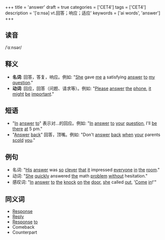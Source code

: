 +++
title = 'answer'
draft = true
categories = ['CET4']
tags = ['CET4']
description = '[ˈɑːnsə] vt.回答；响应；适应'
keywords = ['ai words', 'answer']
+++

## 读音
/ˈɑːnsər/

## 释义
- **名词**: 回答，答复，响应。例如: "[She](/post/she/) gave [me](/post/me/) [a](/post/a/) satisfying [answer](/post/answer/) [to](/post/to/) [my](/post/my/) [question](/post/question/)."
- **动词**: 回应，回答（问题、请求等）。例如: "[Please](/post/please/) [answer](/post/answer/) [the](/post/the/) [phone](/post/phone/), [it](/post/it/) [might](/post/might/) [be](/post/be/) [important](/post/important/)."

## 短语
- "[In](/post/in/) [answer](/post/answer/) [to](/post/to/)" 表示对…的回应。例如: "[In](/post/in/) [answer](/post/answer/) [to](/post/to/) [your](/post/your/) [question](/post/question/), I'll [be](/post/be/) [there](/post/there/) [at](/post/at/) 5 pm."
- "[Answer](/post/answer/) [back](/post/back/)" 回答，顶嘴。例如: "Don't [answer](/post/answer/) [back](/post/back/) [when](/post/when/) [your](/post/your/) parents [scold](/post/scold/) [you](/post/you/)."

## 例句
- 名词: "[His](/post/his/) [answer](/post/answer/) was [so](/post/so/) [clever](/post/clever/) [that](/post/that/) [it](/post/it/) impressed [everyone](/post/everyone/) [in](/post/in/) [the](/post/the/) [room](/post/room/)."
- 动词: "[She](/post/she/) [quickly](/post/quickly/) answered [the](/post/the/) math [problem](/post/problem/) [without](/post/without/) hesitation."
- 感叹词: "[In](/post/in/) [answer](/post/answer/) [to](/post/to/) [the](/post/the/) [knock](/post/knock/) [on](/post/on/) [the](/post/the/) [door](/post/door/), [she](/post/she/) called [out](/post/out/), '[Come](/post/come/) [in](/post/in/)!'"

## 同义词
- [Response](/post/response/)
- [Reply](/post/reply/)
- [Response](/post/response/) [to](/post/to/)
- Comeback
- Counterpart
